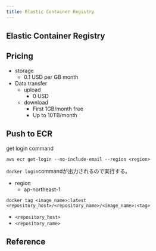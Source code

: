 ```yaml
---
title: Elastic Container Registry
---
```


## Elastic Container Registry

## Pricing
* storage
    * 0.1 USD per GB month
* Data transfer
    * upload
        * 0 USD
    * download
        * First 1GB/month free
        * Up to 10TB/month 

## Push to ECR

get login command

```
aws ecr get-login --no-include-email --region <region>
```

`docker login`commandが出力されるので実行する。


* region
    * ap-northeast-1

```
docker tag <image_name>:latest <repository_host>/<repository_name>/<image_name>:<tag>
```

* `<repository_host>`
* `<repository_name>`


## Reference
